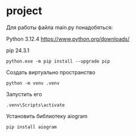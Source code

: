 # project

Для работы файла main.py понадобяться: 

Python 3.12.4
https://www.python.org/downloads/

pip 24.3.1
```
python.exe -m pip install --upgrade pip
```
Создать виртуально пространство 
```
python -m venv .venv  
```
Запустить его 

```
.venv\Scripts\activate
```

Установить библиотеку aiogram

```
pip install aiogram    
```

